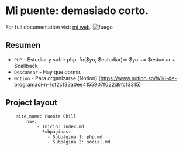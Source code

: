 # Mi puente: demasiado corto.

For full documentation visit [mi web](https://makspariva.wordpress.com/).
![fuego](fuego.jpg)

## Resumen

* `PHP` - Estudiar y sufrir php. fn($yo, $estudiar)=> $yo += $estudiar + $callback
* `Descansar` - Hay que dormir.
* `Notion` - Para organizarse [Notion] (https://www.notion.so/Wiki-de-programaci-n-1cf2c133a0ee4155907f022d9fcf3315)


## Project layout

        site_name: Puente Chill
            nav:
                - Inicio: index.md
                - Subpáginas:
                    - Subpágina 1: php.md
                    - Subpágina 2: social.md
